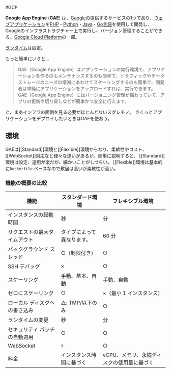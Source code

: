 #GCP 

**Google App Engine** (**GAE**) は、[Google](https://ja.wikipedia.org/wiki/Google "Google")の提供するサービスの1つであり、[ウェブアプリケーション](https://ja.wikipedia.org/wiki/%E3%82%A6%E3%82%A7%E3%83%96%E3%82%A2%E3%83%97%E3%83%AA%E3%82%B1%E3%83%BC%E3%82%B7%E3%83%A7%E3%83%B3 "ウェブアプリケーション")を[PHP](https://ja.wikipedia.org/wiki/PHP_(%E3%83%97%E3%83%AD%E3%82%B0%E3%83%A9%E3%83%9F%E3%83%B3%E3%82%B0%E8%A8%80%E8%AA%9E) "PHP (プログラミング言語)")・[Python](https://ja.wikipedia.org/wiki/Python "Python")・[Java](https://ja.wikipedia.org/wiki/Java "Java")・[Go言語](https://ja.wikipedia.org/wiki/Go_(%E3%83%97%E3%83%AD%E3%82%B0%E3%83%A9%E3%83%9F%E3%83%B3%E3%82%B0%E8%A8%80%E8%AA%9E) "Go (プログラミング言語)")を使用して開発し、Googleのインフラストラクチャー上で実行し、バージョン管理することができる。[Google Cloud Platform](https://ja.wikipedia.org/wiki/Google_Cloud_Platform "Google Cloud Platform")の一部。

 [ランタイム](https://e-words.jp/w/%E3%83%A9%E3%83%B3%E3%82%BF%E3%82%A4%E3%83%A0.html#:~:text=%E3%83%A9%E3%83%B3%E3%82%BF%E3%82%A4%E3%83%A0%E3%81%A8%E3%81%AF%E3%80%81%E9%96%8B%E7%99%BA%E3%81%97%E3%81%9F,%E3%81%AA%E3%83%97%E3%83%AD%E3%82%B0%E3%83%A9%E3%83%9F%E3%83%B3%E3%82%B0%E8%A8%80%E8%AA%9E%E3%81%AE%E5%A0%B4%E5%90%88%EF%BC%89%E3%80%82)は固定。
 
 もっと簡単にいうと...
 
 > GAE（Google App Engine）はアプリケーションの実行環境で、アプリケーションを作るのもメンテナンスするのも簡単で、トラフィックやデータストレージのニーズの増減にあわせてスケーリングするのも簡単で、開発者は単純にアプリケーションをアップロードすれば、実行できます。  
 > GAE（Google App Engine）にはバージョニング管理が備わっていて、アプリの更新や切り戻しなどが簡単かつ安全に行えます。
 
 と、まあインフラの面倒を見る必要がほとんどないスグレモノ。
 さくっとアプリケーションをデプロイしたいときはGAEを使おう。
 
## 環境

GAEは[[Standard]]環境と[[Flexible]]環境からなり、柔軟性やコスト、[[WebSocket]]対応など様々な違いがあるが、簡単に説明すると、
[[Standard]]環境は設定、運用が楽だが、細かいことがしづらい。
[[Flexible]]環境は基本的に`Dockerfile` ベースなので敷居は高いが柔軟性が高い。

### 機能の概要の比較 

| 機能                          | スタンダード環境           | フレキシブル環境         |
| ----------------------------- | -------------------------- | ------------------------ |
| インスタンスの起動時間        | 秒                         | 分                       |
| リクエストの最大タイムアウト  | タイプによって異なります。 | 60 分                    |
| バックグラウンド スレッド     | ○（制限付き）              | ○                        |
| SSH デバッグ                  | ×                          | ○                        |
| スケーリング                  | 手動、基本、自動           | 手動、自動               |
| ゼロにスケーリング            | ○                          | ×（最小 1 インスタンス） |
| ローカル ディスクへの書き込み | △: TMP/以下のみ            | ○                        |
| ランタイムの変更              | 秒                         | 分                       |
| セキュリティ パッチの自動適用 | ○                          | ○                        |
| WebSocket                     | ☓                          | ○                        |
| 料金                          | インスタンス時間に基づく   | vCPU、メモリ、永続ディスクの使用量に基づく                         |
